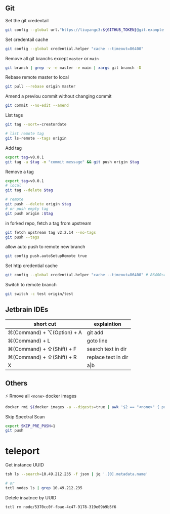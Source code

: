 ## Git

Set the git credentail
```bash
git config --global url."https://liuyangc3:${GITHUB_TOKEN}@git.example.com".insteadOf "https://git.example.com"
```

Set credentail cache
```bash
git config --global credential.helper "cache --timeout=86400"
```

Remove all git branchs except `master` or `main`
```bash
git branch | grep -v -e master -e main | xargs git branch -D
```

Rebase remote master to local
```bash
git pull --rebase origin master
```

Amend a previou commit without changing commit
```bash
git commit --no-edit --amend
```

List tags
```bash
git tag --sort=-creatordate

# list remote tag
git ls-remote --tags origin
```

Add tag
```bash
export tag=v0.0.1
git tag -a $tag -m "commit message" && git push origin $tag
```

Remove a tag
```bash
export tag=v0.0.1
# local
git tag --delete $tag

# remote
git push --delete origin $tag
# or push empty tag
git push origin :$tag
```

in forked repo, fetch a tag from upstream

```bash
git fetch upstream tag v2.2.14 --no-tags
git push --tags
```

allow auto push to remote new branch
```bash
git config push.autoSetupRemote true
```

Set http credential cache
```bash
git config --global credential.helper "cache --timeout=86400" # 86400s=24h
```

Switch to remote branch
```bash
git switch -c test origin/test
```


## Jetbrain IDEs

short cut | explaintion
---|---
⌘(Command) + ⌥(Option) + A | git add
⌘(Command) + L | goto line
⌘(Command) + ⇧(Shift) + F | search text in dir
⌘(Command) + ⇧(Shift) + R | replace text in dir
X | a\|b



## Others

⚡ Rmove all `<none>` docker images
```bash
docker rmi $(docker images -a --digests=true | awk '$2 == "<none>" { print $4}')
```

Skip Spectral Scan 
```bash
export SKIP_PRE_PUSH=1
git push
```

# teleport

Get instance UUID
```bash
tsh ls --search=10.49.212.235 -f json | jq '.[0].metadata.name'

# or
tctl nodes ls | grep 10.49.212.235
```

Detele insatnce by UUID
```
tctl rm node/5370cc0f-fbae-4c47-9178-319e09b9b5f6
```
